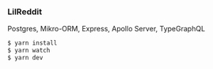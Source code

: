 ### LilReddit

Postgres, Mikro-ORM, Express, Apollo Server, TypeGraphQL

```bash
$ yarn install
$ yarn watch
$ yarn dev
```